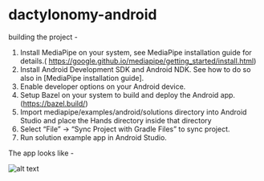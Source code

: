 # dactylonomy-android

building the project - 

1. Install MediaPipe on your system, see MediaPipe installation guide for details.( https://google.github.io/mediapipe/getting_started/install.html)
2. Install Android Development SDK and Android NDK. See how to do so also in [MediaPipe installation guide].
3. Enable developer options on your Android device.
4. Setup Bazel on your system to build and deploy the Android app. (https://bazel.build/)
5. Import mediapipe/examples/android/solutions directory into Android Studio and place the Hands directory inside that directory
6. Select “File” -> “Sync Project with Gradle Files” to sync project.
7. Run solution example app in Android Studio.

The app looks like - 

![alt text](https://github.com/Adityassinghania/dactylylonomy-android/main/app_screenshot.jpg?raw=true)
